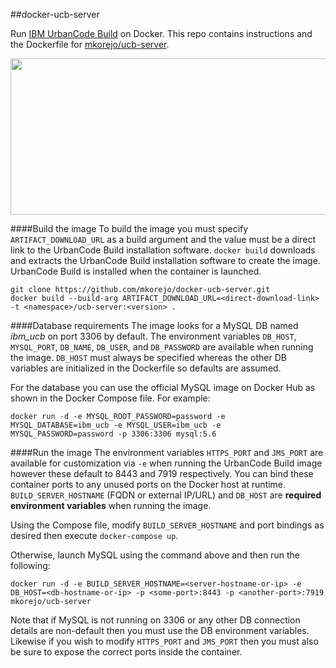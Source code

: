 ##docker-ucb-server

Run [IBM UrbanCode Build](https://www.youtube.com/watch?v=Kz0HY1DdDnU) on Docker. This repo contains instructions and the Dockerfile for [mkorejo/ucb-server](https://hub.docker.com/r/mkorejo/ucb-server/).

<img src="https://www.ibm.com/developerworks/library/d-deploy-docker-containers-hybrid-clouds-ibm-urbancode-2-trs-bluemix/image013.jpg" width="590" height="250" />

####Build the image
To build the image you must specify `ARTIFACT_DOWNLOAD_URL` as a build argument and the value must be a direct link to the UrbanCode Build installation software. `docker build` downloads and extracts the UrbanCode Build installation software to create the image. UrbanCode Build is installed when the container is launched.
```
git clone https://github.com/mkorejo/docker-ucb-server.git
docker build --build-arg ARTIFACT_DOWNLOAD_URL=<direct-download-link> -t <namespace>/ucb-server:<version> .
```

####Database requirements
The image looks for a MySQL DB named *ibm_ucb* on port 3306 by default. The environment variables `DB_HOST`, `MYSQL_PORT`, `DB_NAME`, `DB_USER`, and `DB_PASSWORD` are available when running the image. `DB_HOST` must always be specified whereas the other DB variables are initialized in the Dockerfile so defaults are assumed.

For the database you can use the official MySQL image on Docker Hub as shown in the Docker Compose file. For example:
```
docker run -d -e MYSQL_ROOT_PASSWORD=password -e MYSQL_DATABASE=ibm_ucb -e MYSQL_USER=ibm_ucb -e MYSQL_PASSWORD=password -p 3306:3306 mysql:5.6
```

####Run the image
The environment variables `HTTPS_PORT` and `JMS_PORT` are available for customization via `-e` when running the UrbanCode Build image however these default to 8443 and 7919 respectively. You can bind these container ports to any unused ports on the Docker host at runtime. `BUILD_SERVER_HOSTNAME` (FQDN or external IP/URL) and `DB_HOST` are **required environment variables** when running the image.

Using the Compose file, modify `BUILD_SERVER_HOSTNAME` and port bindings as desired then execute `docker-compose up`.

Otherwise, launch MySQL using the command above and then run the following:
```
docker run -d -e BUILD_SERVER_HOSTNAME=<server-hostname-or-ip> -e DB_HOST=<db-hostname-or-ip> -p <some-port>:8443 -p <another-port>:7919 mkorejo/ucb-server
```

Note that if MySQL is not running on 3306 or any other DB connection details are non-default then you must use the DB environment variables. Likewise if you wish to modify `HTTPS_PORT` and `JMS_PORT` then you must also be sure to expose the correct ports inside the container.
